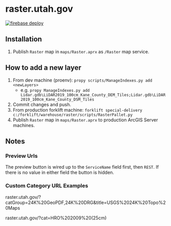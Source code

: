 # raster.utah.gov

[![firebase deploy](https://github.com/agrc/raster/actions/workflows/nodejs.yml/badge.svg)](https://github.com/agrc/raster/actions/workflows/nodejs.yml)

## Installation

1. Publish `Raster` map in `maps/Raster.aprx` as `/Raster` map service.

## How to add a new layer

1. From dev machine (proenv): `propy scripts/ManageIndexes.py add <newLayers>`
    - e.g. `propy ManageIndexes.py add Lidar.gdb\LiDAR2019_100cm_Kane_County_DEM_Tiles;Lidar.gdb\LiDAR2019_100cm_Kane_County_DSM_Tiles`
1. Commit changes and push.
1. From production forklift machine: `forklift special-delivery c:/forklift/warehouse/raster/scripts/RasterPallet.py`
1. Publish `Raster` map in `maps/Raster.aprx` to production ArcGIS Server machines.

## Notes

### Preview Urls

The preview button is wired up to the `ServiceName` field first, then `REST`. If there is no value in either field the button is hidden.

### Custom Category URL Examples

raster.utah.gov/?catGroup=24K%20GeoPDF,24K%20DRG&title=USGS%2024K%20Topo%20Maps

raster.utah.gov/?cat=HRO%202009%20(25cm)
